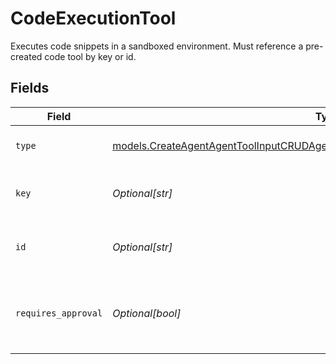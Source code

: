 # CodeExecutionTool

Executes code snippets in a sandboxed environment. Must reference a pre-created code tool by key or id.


## Fields

| Field                                                                                                                                                                    | Type                                                                                                                                                                     | Required                                                                                                                                                                 | Description                                                                                                                                                              |
| ------------------------------------------------------------------------------------------------------------------------------------------------------------------------ | ------------------------------------------------------------------------------------------------------------------------------------------------------------------------ | ------------------------------------------------------------------------------------------------------------------------------------------------------------------------ | ------------------------------------------------------------------------------------------------------------------------------------------------------------------------ |
| `type`                                                                                                                                                                   | [models.CreateAgentAgentToolInputCRUDAgentsRequestRequestBodySettingsTools13Type](../models/createagentagenttoolinputcrudagentsrequestrequestbodysettingstools13type.md) | :heavy_check_mark:                                                                                                                                                       | Code execution tool type                                                                                                                                                 |
| `key`                                                                                                                                                                    | *Optional[str]*                                                                                                                                                          | :heavy_minus_sign:                                                                                                                                                       | The key of the pre-created code tool                                                                                                                                     |
| `id`                                                                                                                                                                     | *Optional[str]*                                                                                                                                                          | :heavy_minus_sign:                                                                                                                                                       | The ID of the pre-created code tool                                                                                                                                      |
| `requires_approval`                                                                                                                                                      | *Optional[bool]*                                                                                                                                                         | :heavy_minus_sign:                                                                                                                                                       | Whether this tool requires approval before execution                                                                                                                     |